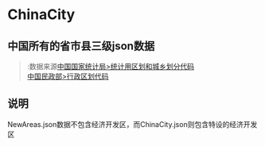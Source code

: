 # ChinaCity
## 中国所有的省市县三级json数据
>:数据来源[中国国家统计局>统计用区划和城乡划分代码](http://www.stats.gov.cn/tjsj/tjbz/tjyqhdmhcxhfdm/)\
>[中国民政部>行政区划代码](http://www.mca.gov.cn/article/sj/xzqh/2018/)

## 说明
NewAreas.json数据不包含经济开发区，而ChinaCity.json则包含特设的经济开发区

 

